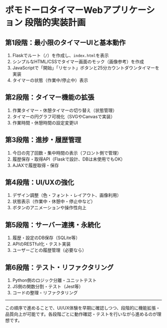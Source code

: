 # ポモドーロタイマーWebアプリケーション 段階的実装計画

## 第1段階：最小限のタイマーUIと基本動作
1. Flaskでルート（`/`）を作成し、`index.html`を表示
2. シンプルなHTML/CSSでタイマー画面のモック（画像参考）を作成
3. JavaScriptで「開始」「リセット」ボタンと25分カウントダウンタイマーを実装
4. タイマーの状態（作業中/停止中）表示

## 第2段階：タイマー機能の拡張
1. 作業タイマー・休憩タイマーの切り替え（状態管理）
2. タイマーの円グラフ可視化（SVGやCanvasで実装）
3. 作業時間・休憩時間の設定変更UI

## 第3段階：進捗・履歴管理
1. 今日の完了回数・集中時間の表示（フロント側で管理）
2. 履歴保存・取得API（Flaskで設計、DBは未使用でもOK）
3. AJAXで履歴取得・保存

## 第4段階：UI/UXの強化
1. デザイン調整（色・フォント・レイアウト、画像利用）
2. 状態表示（作業中・休憩中・停止中など）
3. ボタンのアニメーションや操作性向上

## 第5段階：サーバー連携・永続化
1. 履歴・設定のDB保存（SQLite等）
2. APIのRESTful化・テスト実装
3. ユーザーごとの履歴管理（必要なら）

## 第6段階：テスト・リファクタリング
1. Python側のロジック分離・ユニットテスト
2. JS側の関数分割・テスト（Jest等）
3. コードの整理・リファクタリング

---
この順序で進めることで、UI/UX体験を早期に確認しつつ、段階的に機能拡張・品質向上が可能です。各段階ごとに動作確認・テストを行いながら進めるのが理想です。
